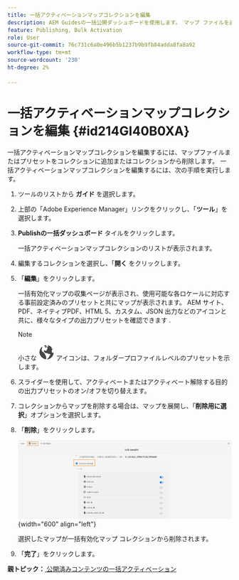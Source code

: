 ```yaml
---
title: 一括アクティベーションマップコレクションを編集
description: AEM Guidesの一括公開ダッシュボードを使用します。 マップ ファイルを追加または削除して、一括有効化マップ コレクションを編集する方法を説明します。
feature: Publishing, Bulk Activation
role: User
source-git-commit: 76c731c6a0e496b5b1237b9b9fb84adda8fa8a92
workflow-type: tm+mt
source-wordcount: '230'
ht-degree: 2%

---
```


# 一括アクティベーションマップコレクションを編集 {#id214GI40B0XA}

一括アクティベーションマップコレクションを編集するには、マップファイルまたはプリセットをコレクションに追加またはコレクションから削除します。 一括アクティベーションマップコレクションを編集するには、次の手順を実行します。

1. ツールのリストから **ガイド** を選択します。

1. 上部の「Adobe Experience Manager」リンクをクリックし、「**ツール**」を選択します。

1. **Publishの一括ダッシュボード** タイルをクリックします。

   一括アクティベーションマップコレクションのリストが表示されます。

1. 編集するコレクションを選択し、「**開く** をクリックします。

1. 「**編集**」をクリックします。

   一括有効化マップの収集ページが表示され、使用可能な各ロケールに対応する事前設定済みのプリセットと共にマップが表示されます。
AEM サイト、PDF、ネイティブPDF、HTML 5、カスタム、JSON 出力などのアイコンと共に、様々なタイプの出力プリセットを確認できます
.

   >[!NOTE]
   >
   > 小さな ![](images/global-preset-icon.svg) アイコンは、フォルダープロファイルレベルのプリセットを示します。


1. スライダーを使用して、アクティベートまたはアクティベート解除する目的の出力プリセットのオン/オフを切り替えます。

1. コレクションからマップを削除する場合は、マップを展開し、「**削除用に選択**」オプションを選択します。

1. 「**削除**」をクリックします。

   ![](images/bulk-activation-delete-map.png){width="600" align="left"}

   選択したマップが一括有効化マップ コレクションから削除されます。

1. 「**完了**」をクリックします。


**親トピック：**[ 公開済みコンテンツの一括アクティベーション ](conf-bulk-activation.md)

